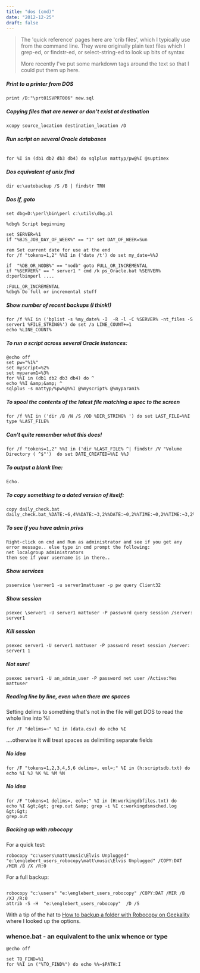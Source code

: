 ```yaml
---
title: "dos (cmd)"
date: "2012-12-25"
draft: false
---
```

> The 'quick reference' pages here are 'crib files', which I typically use from the command line. They were originally plain text files which I grep-ed, or findstr-ed, or select-string-ed to look up bits of syntax
>
> More recently I've put some markdown tags around the text so that I could put them up here.


##### Print to a printer from DOS

````
print /D:"\prt01SVPRT006" new.sql
````

##### Copying files that are newer or don't exist at destination

````
xcopy source_location destination_location /D
````

##### Run script on several Oracle databases
````

for %I in (db1 db2 db3 db4) do sqlplus mattyp/pw@%I @suptimex
````

##### Dos equivalent of unix find

````
dir e:\autobackup /S /B | findstr TRN
````

##### Dos If, goto
````
set dbg=D:\perl\bin\perl c:\utils\dbg.pl

%dbg% Script beginning

set SERVER=%1
if "%BJS_JOB_DAY_OF_WEEK%" == "1" set DAY_OF_WEEK=Sun

rem Set current date for use at the end
for /f "tokens=1,2" %%I in ('date /t') do set my_date=%%J

if  "%DB_OR_NODB%" == "nodb" goto FULL_OR_INCREMENTAL
if "%SERVER%" == " server1 " cmd /k ps_Oracle.bat %SERVER% d:perlbinperl ....

:FULL_OR_INCREMENTAL
%dbg% Do full or incremental stuff

````
##### Show number of recent backups (I think!)
````
for /f %%I in ('bplist -s %my_date% -I  -R -l -C %SERVER% -nt_files -S server1 %FILE_STRING%') do set /a LINE_COUNT+=1
echo %LINE_COUNT%
````
##### To run a script across several Oracle instances:
````
@echo off
set pw="%1%"
set myscript=%2%
set myparam1=%3%
for %%I in (db1 db2 db3 db4) do ^
echo %%I &amp;&amp; ^
sqlplus -s mattyp/%pw%@%%I @%myscript% @%myparam1%
````

##### To spool the contents of the latest file matching a spec to the screen
````
for /f %%I in ('dir /B /N /S /OD %DIR_STRING% ') do set LAST_FILE=%%I
type %LAST_FILE%
````

##### Can't quite remember what this does!
````
for /f "tokens=1,2" %%I in ('dir %LAST_FILE% ^| findstr /V "Volume Directory ( ^$"')  do set DATE_CREATED=%%I %%J
````
##### To output a blank line:
````
Echo.
````

##### To copy something to a dated version of itself:
````
copy daily_check.bat daily_check.bat_%DATE:~6,4%%DATE:~3,2%%DATE:~0,2%%TIME:~0,2%%TIME:~3,2%%TIME:~6,2%
````

##### To see if you have admin privs
````
Right-click on cmd and Run as administrator and see if you get any error message.. else type in cmd prompt the following:
net localgroup administrators
then see if your username is in there..
````

##### Show services
````
psservice \server1 -u server1mattuser -p pw query Client32
````

##### Show session

````
psexec \server1 -U server1 mattuser -P password query session /server: server1
````
##### Kill session
````
psexec server1 -U server1 mattuser -P password reset session /server: server1 1
````
##### Not sure!
````
psexec server1 -U an_admin_user -P password net user /Active:Yes mattuser 
````

##### Reading line by line, even when there are spaces
Setting delims to something that's not in the file will get DOS to read the whole line into %I

````
for /F "delims=~" %I in (data.csv) do echo %I
````

....otherwise it will treat spaces as delimiting separate fields


##### No idea

````
for /F "tokens=1,2,3,4,5,6 delims=, eol=;" %I in (h:scriptsdb.txt) do echo %I %J %K %L %M %N
````
##### No idea
````
for /F "tokens=1 delims=, eol=;" %I in (H:workingdbfiles.txt) do
echo %I &gt;&gt; grep.out &amp; grep -i %I c:workingdsmsched.log &gt;&gt;
grep.out
````

##### Backing up with robocopy
For a quick test:
````
robocopy "c:\users\matt\music\Elvis Unplugged" "e:\englebert_users_robocopy\matt\music\Elvis Unplugged" /COPY:DAT /MIR /B /X /R:0
````
For a full backup:
````

robocopy "c:\users" "e:\englebert_users_robocopy" /COPY:DAT /MIR /B /XJ /R:0
attrib -S -H  "e:\englebert_users_robocopy"  /D /S
````
With a tip of the hat to <a href="http://www.geekality.net/2010/11/15/how-to-backup-a-folder-with-robocopy/">How to backup a folder with Robocopy on Geekality</a> where I looked up the options.

### whence.bat - an equivalent to the unix whence or type
````
@echo off

set TO_FIND=%1
for %%I in ("%TO_FIND%") do echo %%~$PATH:I
````
